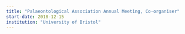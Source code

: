 ```yaml
---
title: "Palaeontological Association Annual Meeting, Co-organiser"
start-date: 2018-12-15
institution: "University of Bristol"
---
```

